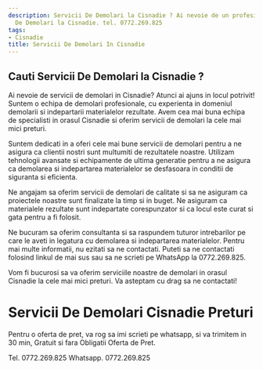 ```yaml
---
description: Servicii De Demolari la Cisnadie ? Ai nevoie de un profesionist in Servicii
  De Demolari la Cisnadie. tel. 0772.269.825
tags:
- Cisnadie
title: Servicii De Demolari In Cisnadie
---
```



## Cauti Servicii De Demolari la Cisnadie ?

Ai nevoie de servicii de demolari in Cisnadie? Atunci ai ajuns in locul potrivit! Suntem o echipa de demolari profesionale, cu experienta in domeniul demolarii si indepartarii materialelor rezultate. Avem cea mai buna echipa de specialisti in orasul Cisnadie si oferim servicii de demolari la cele mai mici preturi.

Suntem dedicati in a oferi cele mai bune servicii de demolari pentru a ne asigura ca clientii nostri sunt multumiti de rezultatele noastre. Utilizam tehnologii avansate si echipamente de ultima generatie pentru a ne asigura ca demolarea si indepartarea materialelor se desfasoara in conditii de siguranta si eficienta.

Ne angajam sa oferim servicii de demolari de calitate si sa ne asiguram ca proiectele noastre sunt finalizate la timp si in buget. Ne asiguram ca materialele rezultate sunt indepartate corespunzator si ca locul este curat si gata pentru a fi folosit.

Ne bucuram sa oferim consultanta si sa raspundem tuturor intrebarilor pe care le aveti in legatura cu demolarea si indepartarea materialelor. Pentru mai multe informatii, nu ezitati sa ne contactati. Puteti sa ne contactati folosind linkul de mai sus sau sa ne scrieti pe WhatsApp la 0772.269.825. 

Vom fi bucurosi sa va oferim serviciile noastre de demolari in orasul Cisnadie la cele mai mici preturi. Va asteptam cu drag sa ne contactati!

# Servicii De Demolari Cisnadie Preturi
Pentru o oferta de pret, va rog sa imi scrieti pe whatsapp, si va trimitem in 30 min, Gratuit si fara Obligatii Oferta de Pret.

Tel. 0772.269.825
Whatsapp. 0772.269.825